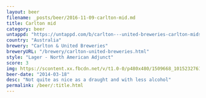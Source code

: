 ```yaml
---
layout: beer
filename: _posts/beer/2016-11-09-carlton-mid.md
title: Carlton mid
category: beer
untappd: "https://untappd.com/b/carlton---united-breweries-carlton-midstrength/6091"
country: "Australia"
brewery: "Carlton & United Breweries"
breweryURL: "/brewery/carlton-united-breweries.html"
style: "Lager - North American Adjunct"
score: 3
img: https://scontent.xx.fbcdn.net/v/t1.0-0/p480x480/1509668_10152327617473745_370150087_n.jpg?_nc_cat=107&oh=6af3c4278f17550bc53ba6e45acc54c8&oe=5C18453D
beer-date: "2014-03-18"
desc: "Not quite as nice as a draught and with less alcohol"
permalink: /beer/:title.html
---
```

